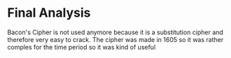 # Final Analysis
Bacon's Cipher is not used anymore because it is a substitution cipher and therefore very easy to crack. 
The cipher was made in 1605 so it was rather comples for the time period so it was kind of useful
